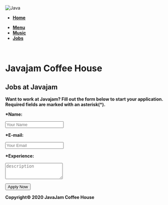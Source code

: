 <!DOCTYPE html>

<html lang="en">

<head>

<meta charset="UTF-8">

<meta name="viewport" content="width=device-width, initial-scale=1.0">

<meta http-equiv="X-UA-Compatible" content="ie=edge">

<title>Document</title>

<link rel="`stylesheet`" href="https://maxcdn.bootstrapcdn.com/bootstrap/3.3.7/css/bootstrap.min.css">

<link rel="stylesheet" href="javajam.css">

</head>

<body>

<div class="container-fluid wrapper">

<div class="col-sm-3 sidenav">

<img src="javajamlogo.jpg" class="img-responsive" alt="Java">

<ul class="nav nav-pills nav-stacked" id="link">

<b> <li><a href="home.html">Home</a></li>

<li><a href="menu.html">Menu</a></li>

<li><a href="music.html">Music</a></li>

<li><a href="jobs.html">Jobs</a></li></b>

</ul><br>

</div>

<div class="col-sm-9 head">

<h1><b>Javajam Coffee House</b></h1>

</div>

<div class="col-sm-9 jobs">

<h2><b>Jobs at Javajam<b></h2>

<p id="intro">Want to work at Javajam? Fill out the form below to start your application. Required fields are marked with an asterisk(*).</p>

<form class="form-block">

<div class="form-group name">

<label for="exampleInputName2 ">*Name:</label>

<input type="text" class="form-control" id="exampleInputName2" placeholder="Your Name">

</div>

<div class="form-group email">

<label for="exampleInputName2">*E-mail:</label>

<input type="text" class="form-control" id="exampleInputName2" placeholder="Your Email">

</div></form>

<form class="form-horizontal">

<div class="form-group exp">

<label for="exampleInputName2">*Experience:</label>

<textarea class="form-control" rows="3" placeholder="description"></textarea></div>

</form>

<form>

<button type="submit" class="btn btn-default">Apply Now</button>

</form>

</div>

<footer class="container-fluid footer">

<p>Copyright&#169 2020 JavaJam Coffee House</p>

</footer>

</div>

</body>
